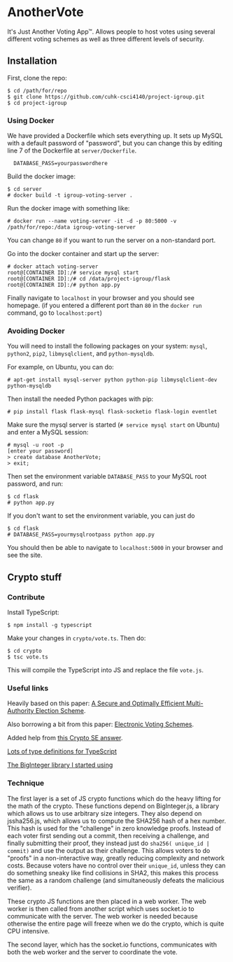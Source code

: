 # AnotherVote
It's Just Another Voting App™. Allows people to host votes using several different voting schemes as well as three different levels of security.

## Installation
First, clone the repo:
```
$ cd /path/for/repo
$ git clone https://github.com/cuhk-csci4140/project-igroup.git
$ cd project-igroup
```

### Using Docker
We have provided a Dockerfile which sets everything up. It sets up MySQL with a default password of "password", but you can change this by editing line 7 of the Dockerfile at `server/Dockerfile`.
```
  DATABASE_PASS=yourpasswordhere
```

Build the docker image:
```
$ cd server
# docker build -t igroup-voting-server .
```

Run the docker image with something like:
```
# docker run --name voting-server -it -d -p 80:5000 -v /path/for/repo:/data igroup-voting-server
```
You can change `80` if you want to run the server on a non-standard port.

Go into the docker container and start up the server:
```
# docker attach voting-server
root@[CONTAINER ID]:/# service mysql start
root@[CONTAINER ID]:/# cd /data/project-igroup/flask
root@[CONTAINER ID]:/# python app.py
```

Finally navigate to `localhost` in your browser and you should see homepage. (if you entered a different port than `80` in the `docker run` command, go to `localhost:port`)

### Avoiding Docker

You will need to install the following packages on your system: `mysql`, `python2`, `pip2`, `libmysqlclient`, and `python-mysqldb`.

For example, on Ubuntu, you can do:
```
# apt-get install mysql-server python python-pip libmysqlclient-dev python-mysqldb
```

Then install the needed Python packages with pip:
```
# pip install flask flask-mysql flask-socketio flask-login eventlet
```

Make sure the mysql server is started (`# service mysql start` on Ubuntu) and enter a MySQL session:
```
# mysql -u root -p
[enter your password]
> create database AnotherVote;
> exit;
```

Then set the environment variable `DATABASE_PASS` to your MySQL root password, and run:
```
$ cd flask
# python app.py
```

If you don't want to set the environment variable, you can just do
```
$ cd flask
# DATABASE_PASS=yourmysqlrootpass python app.py
```

You should then be able to navigate to `localhost:5000` in your browser and see the site.

## Crypto stuff

### Contribute
Install TypeScript:
```
$ npm install -g typescript
```

Make your changes in `crypto/vote.ts`. Then do:
```
$ cd crypto
$ tsc vote.ts
```

This will compile the TypeScript into JS and replace the file `vote.js`.

### Useful links
Heavily based on this paper: [A Secure and Optimally Efficient Multi-Authority Election Scheme](http://www.win.tue.nl/~berry/papers/euro97.pdf).

Also borrowing a bit from this paper: [Electronic Voting Schemes](http://bezadis.ics.upjs.sk/old/files/other/rjaskova.pdf).

Added help from [this Crypto SE answer](http://crypto.stackexchange.com/questions/3474/approach-towards-anonymous-e-voting/3554#3554).

[Lots of type definitions for TypeScript](https://github.com/DefinitelyTyped/DefinitelyTyped)

[The BigInteger library I started using](https://github.com/peterolson/BigInteger.js)

### Technique
The first layer is a set of JS crypto functions which do the heavy lifting for the math of the crypto. These functions depend on BigInteger.js, a library which allows us to use arbitrary size integers. They also depend on jssha256.js, which allows us to compute the SHA256 hash of a hex number. This hash is used for the "challenge" in zero knowledge proofs. Instead of each voter first sending out a commit, then receiving a challenge, and finally submitting their proof, they instead just do `sha256( unique_id | commit)` and use the output as their challenge. This allows voters to do "proofs" in a non-interactive way, greatly reducing complexity and network costs. Because voters have no control over their `unique_id`, unless they can do something sneaky like find collisions in SHA2, this makes this process the same as a random challenge (and simultaneously defeats the malicious verifier).

These crypto JS functions are then placed in a web worker. The web worker is then called from another script which uses socket.io to communicate with the server. The web worker is needed because otherwise the entire page will freeze when we do the crypto, which is quite CPU intensive.

The second layer, which has the socket.io functions, communicates with both the web worker and the server to coordinate the vote.
